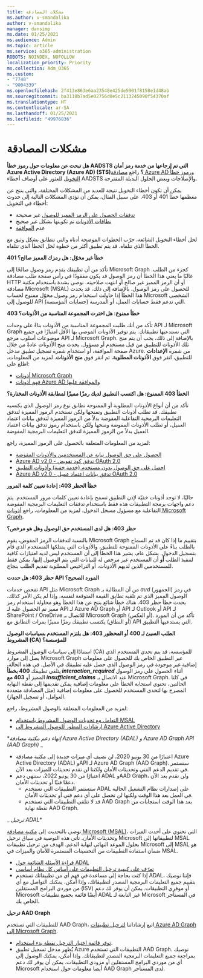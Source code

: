 ```yaml
---
title: مشكلات المصادقة
ms.author: v-smandalika
author: v-smandalika
manager: dansimp
ms.date: 01/25/2021
ms.audience: Admin
ms.topic: article
ms.service: o365-administration
ROBOTS: NOINDEX, NOFOLLOW
localization_priority: Priority
ms.collection: Adm_O365
ms.custom:
- "7748"
- "9004339"
ms.openlocfilehash: 2f413e863e6aa23548e425de5901f8158e1d48ab
ms.sourcegitcommit: ba3118b7ad5e02756d0e5c2113245090f54370af
ms.translationtype: HT
ms.contentlocale: ar-SA
ms.lasthandoff: 01/25/2021
ms.locfileid: "49976836"
---
```

# <a name="authentication-issues"></a>مشكلات المصادقة

**هل تبحث عن معلومات حول رموز خطأ AADSTS التي تم إرجاعها من خدمة رمز أمان Azure Active Directory (Azure AD) (STS)؟** راجع [مصادقة Azure AD ورموز خطأ التخويل](https://docs.microsoft.com/azure/active-directory/develop/reference-aadsts-error-codes) للعثور على أوصاف أخطاء AADSTS والإصلاحات وبعض الحلول البديلة المقترحة.

يمكن أن تكون أخطاء التخويل نتيجة للعديد من المشكلات المختلفة، والتي ينتج عن معظمها خطأ 401 أو 403. على سبيل المثال، يمكن أن تؤدي المشكلات التالية إلى حدوث أخطاء في التخويل:

- [تدفقات الحصول على الرمز المميز للوصول](https://docs.microsoft.com/azure/active-directory/develop/authentication-vs-authorization) غير صحيحة 
- [نطاقات الأذونات](https://docs.microsoft.com/azure/active-directory/develop/v2-permissions-and-consent) تم تكوينها بشكل غير صحيح 
- عدم [الموافقة](https://docs.microsoft.com/azure/active-directory/develop/howto-convert-app-to-be-multi-tenant#understanding-user-and-admin-consent)

لحل أخطاء التخويل الشائعة، جرّب الخطوات الموضحة أدناه والتي تتطابق بشكل وثيق مع الخطأ الذي تتلقاه. قد يتم تطبيق أكثر من خطوة لحل الخطأ الذي تتلقاه.

**401 خطأ غير مخوّل: هل رمزك المميز صالح؟**

تأكد من أن تطبيقك يقدم رمز وصول صالحًا إلى Microsoft Graph كجزء من الطلب. غالبًا ما يعني هذا الخطأ أن رمز الوصول قد يكون مفقودًا في رأس صفحة طلب مصادقة HTTP أو أن الرمز المميز غير صالح أو انتهت صلاحيته. نوصي بشدة باستخدام مكتبة مصادقة Microsoft (MSAL) للحصول على رمز الوصول. بالإضافة إلى ذلك، قد يحدث هذا الخطأ إذا حاولت استخدام رمز وصول مخوّل ممنوح لحساب Microsoft الشخصي للوصول إلى API التي تدعم فقط حسابات العمل، أو المدرسة (حسابات المؤسسة).

**403 خطأ ممنوع: هل اخترت المجموعة المناسبة من الأذونات؟**

تأكد من أنك طلبت المجموعة المناسبة من الأذونات بناءً على وحدات API لـ Microsoft Graph التي تستدعيها تطبيقاتك. يتم توفير الأذونات الموصى بها الأقل امتيازًا في جميع موضوعات أسلوب مرجع API لـ Microsoft Graph. بالإضافة إلى ذلك، يجب أن يتم منح تلك الأذونات للتطبيق من قبل مستخدم أو مسؤول. يحدث منح الأذونات عادةً من خلال صفحة الموافقة، أو استخدام شفرة تسجيل تطبيق مدخل Azure. من شفرة **الإعدادات** للتطبيق، انقر فوق **الأذونات المطلوبة**، ثم انقر فوق **منح الأذونات**. لمزيد من المعلومات، اطلع على:

- [أذونات Microsoft Graph](https://docs.microsoft.com/graph/permissions-reference) 
- [فهم أذونات Azure AD والموافقة عليها](https://docs.microsoft.com/azure/active-directory/develop/v2-permissions-and-consent)

**الخطأ 403 الممنوع: هل اكتسب التطبيق لديك رمزًا مميزًا لمطابقة الأذونات المختارة؟**

تأكد من أن أنواع الأذونات المطلوبة أو الممنوحة تطابق نوع رمز الوصول الذي يكتسبه تطبيقك. قد تطلب أذونات التطبيق وتمنحها ولكن تستخدم الرموز المميزة لتدفق التعليمات البرمجية التفاعلية المفوضة بدلاً من الرموز المميزة لتدفق بيانات اعتماد العميل، أو تطلب الأذونات المفوضة ومنحها ولكن باستخدام رموز تدفق بيانات اعتماد العميل بدلاً من الرموز المميزة لتدفق التعليمات البرمجية المفوضة.

لمزيد من المعلومات المتعلقة بالحصول على الرموز المميزة، راجع:

- [الحصول على حق الوصول نيابة عن المستخدمين والأذونات المفوضة](https://docs.microsoft.com/graph/auth-v2-user) 
- [Azure AD v2.0 - تدفق كود تفويض OAuth 2.0](https://docs.microsoft.com/azure/active-directory/develop/v2-oauth2-auth-code-flow) 
- [احصل على حق الوصول بدون مستخدم (خدمة خفية) وأذونات التطبيق](https://docs.microsoft.com/graph/auth-v2-service) 
- [Azure AD v2.0 - تدفق بيانات اعتماد عميل OAuth 2.0](https://docs.microsoft.com/azure/active-directory/develop/v2-oauth2-client-creds-grant-flow)

**خطأ الحظر 403: إعادة تعيين كلمة المرور**

حاليًا، لا توجد أذونات خفيّة لإذن التطبيق تسمح بإعادة تعيين كلمات مرور المستخدم. يتم دعم واجهات برمجة التطبيقات هذه فقط باستخدام تدفقات التعليمات البرمجية المفوضة التفاعلية مع مسؤول مسجل الدخول. لمزيد من المعلومات، راجع [أذونات Microsoft Graph](https://docs.microsoft.com/graph/permissions-reference).

**حظر 403: هل لدى المستخدم حق الوصول وهل هو مرخص؟**

بالنسبة لتدفقات الرمز المفوض، يقوم Microsoft Graph بتقييم ما إذا كان قد تم السماح بالطلب بناءً على الأذونات الممنوحة للتطبيق، والأذونات التي يمتلكها المستخدم الذي قام بتسجيل الدخول. بشكل عام، يشير هذا الخطأ إلى أن المستخدم ليس لديه امتيازات كافية لتنفيذ الطلب **أو** أن المستخدم غير مرخص له للبيانات التي يتم الوصول إليها. يمكن فقط للمستخدمين الذين لديهم الأذونات، أو التراخيص المطلوبة تقديم الطلب بنجاح.

**حظر 403: هل حددت API المورد الصحيح؟**

تفحص خدمات API مثل Microsoft Graph من أن المطالبة بـ *aud* (الجمهور) في رمز الوصول المميز الذي تم تلقيه تطابق القيمة المتوقعة لنفسه، وإذا لم يكن الأمر كذلك، يحدث خطأ حظر 403. هناك خطأ شائع ينتج عن هذا الخطأ وهو محاولة استخدام رمز مميز تم الحصول عليه لـ API لـ Azure AD Graph أو API لـ Outlook أو API لـ SharePoint / OneDrive للاتصال بـ Microsoft Graph (أو العكس). تأكد من أن المورد (أو النطاق) يكتسب تطبيقك رمزًا مميزًا بمرات التطابق مع API التي يستدعيها التطبيق.

**الطلب السيئ لـ 400 أو المحظور 403: هل يلتزم المستخدم بسياسات الوصول المشروط (CA) للمؤسسة؟**

استنادًا إلى سياسات الوصول المشروط (CA) للمؤسسة، قد يتم تحدي المستخدم الذي يصل إلى موارد Microsoft Graph عبر التطبيق الخاص بك للحصول على معلومات إضافية غير موجودة في رمز الوصول الذي حصل عليه تطبيقك في الأصل. في هذه الحالة، يتلقى تطبيقك **400 بخطأ *interaction_required*** أثناء الحصول على رمز الوصول المميز أو **403 مع *insufficient_claims*** عند الاتصال بـ Microsoft Graph. في كلتا الحالتين، تحتوي استجابة الخطأ على معلومات إضافية يمكن تقديمها إلى نقطة النهاية المصرح بها لتحدي المستخدم للحصول على معلومات إضافية (مثل المصادقة متعددة العوامل، أو تسجيل الجهاز).

لمزيد من المعلومات المتعلقة بالوصول المشروط، راجع:

- [التعامل مع تحديات الوصول المشروط باستخدام MSAL](https://docs.microsoft.com/azure/active-directory/develop/msal-error-handling-dotnet#conditional-access-and-claims-challenges) 
- [إرشادات المطور للوصول المشروط إلى Azure Active Directory](https://docs.microsoft.com/azure/active-directory/develop/v2-conditional-access-dev-guide)

**_إنهاء دعم مكتبة مصادقة Azure Active Directory (ADAL) و Azure AD Graph API (AAD Graph)_* _

- اعتبارًا من 30 يونيو 2020، لن نضيف أي ميزات جديدة إلى مكتبة مصادقة Azure Active Directory (ADAL) وAPI لـ Azure AD Graph (AAD Graph). سنستمر في تقديم الدعم الفني وتحديثات الأمان ولكننا لن نقدم تحديثات للميزات بعد الآن.
- اعتبارًا من 30 يونيو 2022، سننهي دعم ADAL وAAD Graph، ولن نقدم بعد الآن دعمًا فنيًا أو تحديثات الأمان.
    - ستستمر التطبيقات التي تستخدم ADAL على إصدارات نظام التشغيل الحالية في العمل بعد هذا الوقت ولكنها لن تحصل على أي دعم فني أو تحديثات الأمان.
    - قد لا تتلقى التطبيقات التي تستخدم AAD Graph بعد هذا الوقت استجابات من نقطة نهاية AAD Graph.

_ *ترحيل ADAL**

نوصي بالتحديث إلى [مكتبة مصادقة Microsoft (MSAL)](https://docs.microsoft.com/azure/active-directory/develop/v2-overview)، التي تحتوي على أحدث الميزات وتحديثات الأمان. تأتي هذه التوصية في سياق ترحيل Microsoft لتطبيقاتها إلى MSAL بحلول الموعد النهائي لنهاية الدعم. الهدف من ترحيل تطبيقات Microsoft إلى MSAL هو ضمان استفادة التطبيقات من التحسينات المستمرة للأمان والميزات في MSAL.

- [قراءة الأسئلة الشائعة حول ADAL](https://docs.microsoft.com/azure/active-directory/develop/msal-migration#frequently-asked-questions-faq) 
- [تعرّف على كيفية ترحيل التطبيقات على أساس كل نظام أساسي](https://docs.microsoft.com/azure/active-directory/develop/msal-migration#frequently-asked-questions-faq) 
- إذا كنت بحاجة إلى مساعدة في فهم أي من تطبيقاتك تستخدم ADAL، فإننا نوصيك بتقييم جميع التعليمات البرمجية المصدر لتطبيقاتك، وإذا أمكن، يمكنك التواصل مع أي من موردي البرامج المستقلين (ISV) أو موفري التطبيقات. يمكن أن يوفر لك دعم Microsoft أيضًا قائمة بجميع تطبيقات ADAL غير التابعة لـ Microsoft في المستأجر الخاص بك.

**ترحيل AAD Graph**

للتطبيقات التي تستخدم AAD Graph، اتبع إرشاداتنا [لترحيل تطبيقات Azure AD Graph إلى Microsoft Graph](https://docs.microsoft.com/graph/migrate-azure-ad-graph-planning-checklist?view=graph-rest-1.0&preserve-view=true).

- [توفر قائمة اختيار الترحيل نقطة بدء استخدام](https://docs.microsoft.com/graph/migrate-azure-ad-graph-planning-checklist). 
- يُُظهر مدخل تسجيل تطبيق Azure التطبيقات التي تستخدم AAD Graph. نوصيك بمراجعة جميع التعليمات البرمجية المصدر لتطبيقاتك، وإذا أمكن، يمكنك الوصول إلى أي من موردي البرامج المستقلين أو مزودي التطبيقات. يمكن أن يوفر لك دعم Microsoft أيضا معلومات حول استخدام AAD Graph لدى المستأجر.

 










